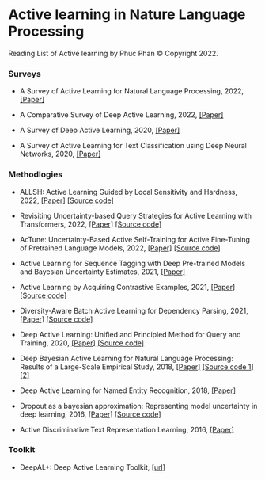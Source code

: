 # Active learning in Nature Language Processing

Reading List of Active learning by Phuc Phan © Copyright 2022.

### Surveys

- A Survey of Active Learning for Natural Language Processing, 2022, [[Paper]](https://arxiv.org/abs/2210.10109)

- A Comparative Survey of Deep Active Learning, 2022, [[Paper]](https://arxiv.org/pdf/2203.13450.pdf)

- A Survey of Deep Active Learning, 2020, [[Paper]](https://arxiv.org/abs/2009.00236)

- A Survey of Active Learning for Text Classification using Deep Neural Networks, 2020, [[Paper]](https://arxiv.org/abs/2008.07267)


### Methodlogies

- ALLSH: Active Learning Guided by Local Sensitivity and Hardness, 2022, [[Paper]](https://aclanthology.org/2022.findings-naacl.99/) [[Source code]](https://github.com/szhang42/allsh)

- Revisiting Uncertainty-based Query Strategies for Active Learning with Transformers, 2022, [[Paper]](https://arxiv.org/pdf/2107.05687.pdf) [[Source code]](https://github.com/webis-de/acl22-revisiting-uncertainty-based-query-strategies-for-active-learning-with-transformers)

- AcTune: Uncertainty-Based Active Self-Training for Active Fine-Tuning of Pretrained Language Models, 2022, [[Paper]](https://aclanthology.org/2022.naacl-main.102/) [[Source code]](https://github.com/yueyu1030/actune)

- Active Learning for Sequence Tagging with Deep Pre-trained Models and Bayesian Uncertainty Estimates, 2021, [[Paper]](https://aclanthology.org/2021.eacl-main.145/)

- Active Learning by Acquiring Contrastive Examples, 2021, [[Paper]](https://aclanthology.org/2021.emnlp-main.51.pdf) [[Source code]](https://github.com/mourga/contrastive-active-learning)

- Diversity-Aware Batch Active Learning for Dependency Parsing, 2021, [[Paper]](https://arxiv.org/pdf/2104.13936.pdf) [[Source code]](https://github.com/tzshi/dpp-al-parsing-naacl21)

- Deep Active Learning: Unified and Principled Method for Query and Training, 2020, [[Paper]](https://arxiv.org/abs/1911.09162) [[Source code]](https://github.com/SineZHAN/deepALplus)

- Deep Bayesian Active Learning for Natural Language Processing:
Results of a Large-Scale Empirical Study, 2018, [[Paper]](https://aclanthology.org/D18-1318.pdf) [[Source code 1]](https://github.com/asiddhant/Active-NLP) [[2]](https://github.com/AngusMonroe/Active-NER)

- Deep Active Learning for Named Entity Recognition, 2018, [[Paper]](https://aclanthology.org/W17-2630.pdf)

- Dropout as a bayesian approximation: Representing model uncertainty in deep learning, 2016, [[Paper]](https://arxiv.org/abs/1506.02142) [[Source code]](https://github.com/yaringal/DropoutUncertaintyExps)

- Active Discriminative Text Representation Learning, 2016, [[Paper]](https://arxiv.org/pdf/1606.04212.pdf)


### Toolkit

- DeepAL+: Deep Active Learning Toolkit, [[url]](https://github.com/SineZHAN/deepALplus)

